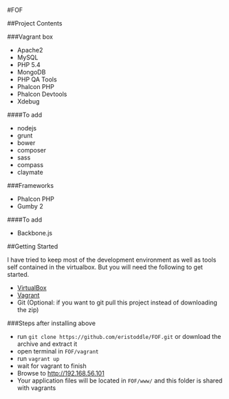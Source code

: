 #FOF

##Project Contents

###Vagrant box
- Apache2
- MySQL
- PHP 5.4
- MongoDB
- PHP QA Tools
- Phalcon PHP
- Phalcon Devtools
- Xdebug

####To add
- nodejs
- grunt
- bower
- composer
- sass
- compass
- claymate

###Frameworks
- Phalcon PHP
- Gumby 2

####To add
- Backbone.js

##Getting Started

I have tried to keep most of the development environment as well as tools self contained in the virtualbox. But you will need the following to get started.

- [VirtualBox](http://virtualbox.org)
- [Vagrant](http://getvagrant.com)
- Git (Optional: if you want to git pull this project instead of downloading the zip)

###Steps after installing above

- run `git clone https://github.com/eristoddle/FOF.git` or download the archive and extract it
- open terminal in `FOF/vagrant`
- run `vagrant up`
- wait for vagrant to finish
- Browse to http://192.168.56.101
- Your application files will be located in `FOF/www/` and this folder is shared with vagrants
